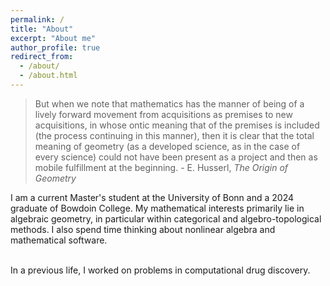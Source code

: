 ```yaml
---
permalink: /
title: "About"
excerpt: "About me"
author_profile: true
redirect_from: 
  - /about/
  - /about.html
---
```

<blockquote>
  But when we note that mathematics has the manner of being of a lively forward movement from acquisitions as premises to new     
  acquisitions, in whose ontic meaning that of the premises is included (the process continuing in this manner), then it is clear that 
  the total meaning of geometry (as a developed science, as in the case of every science) could not have been present as a project and 
  then as mobile fulfillment at the beginning. 
  - E. Husserl, <i> The Origin of Geometry </i>
</blockquote>
I am a current Master's student at the University of Bonn and a 2024 graduate of Bowdoin College. My mathematical interests primarily lie in algebraic geometry, in particular within categorical and algebro-topological methods. I also spend time thinking about nonlinear algebra and mathematical software. 
<br/><br/>

In a previous life, I worked on problems in computational drug discovery. 
